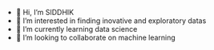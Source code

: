 - 👋 Hi, I’m SIDDHIK
- 👀 I’m interested in finding inovative and exploratory datas
- 🌱 I’m currently learning data science
- 💞️ I’m looking to collaborate on machine learning


<!---
Sidiscivil/Sidiscivil is a ✨ special ✨ repository because its `README.md` (this file) appears on your GitHub profile.
You can click the Preview link to take a look at your changes.
--->

